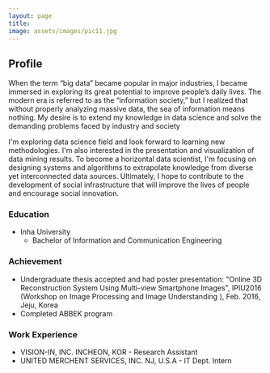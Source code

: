```yaml
---
layout: page
title: 
image: assets/images/pic11.jpg
---
```

## Profile
<p>When the term “big data” became popular in major industries, I became immersed in exploring its great potential to improve people’s daily lives. The modern era is referred to as the “information society,” but I realized that without properly analyzing massive data, the sea of information means nothing. My desire is to extend my knowledge in data science and solve the demanding problems faced by industry and society
</p>
<p>I'm exploring data science field and look forward to learning new methodologies. I'm also interested in the presentation and visualization of data mining results. To become a horizontal data scientist, I'm focusing on designing systems and algorithms to extrapolate knowledge from diverse yet interconnected data sources. Ultimately, I hope to contribute to the development of social infrastructure that will improve the lives of people and encourage social innovation. </p>

### Education
- Inha University
	- Bachelor of Information and Communication Engineering

### Achievement 
- Undergraduate thesis accepted and had poster presentation: "Online 3D Reconstruction System Using Multi-view Smartphone Images", IPIU2016 (Workshop on Image Processing and Image Understanding ), Feb. 2016, Jeju, Korea
- Completed ABBEK program 

### Work Experience
- VISION-IN, INC. INCHEON, KOR
		- Research Assistant
- UNITED MERCHENT SERVICES, INC. NJ, U.S.A 
		- IT Dept. Intern

